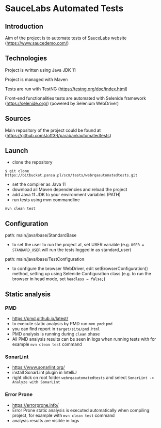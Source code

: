 # SauceLabs Automated Tests
## Introduction
Aim of the project is to automate tests of SauceLabs website (https://www.saucedemo.com/)

## Technologies
Project is written using Java JDK 11

Project is managed with Maven

Tests are run with TestNG (https://testng.org/doc/index.html)

Front-end functionalities tests are automated with Selenide framework (https://selenide.org/) (powered by Selenium WebDriver)

## Sources
Main repository of the project could be found at (https://github.com/Joff3R/parabankautomatedtests)

## Launch

- clone the repository 
```
$ git clone https://bitbucket.pansa.pl/scm/tests/webrqaautomatedtests.git
```
- set the compiler as Java 11
- download all Maven dependencies and reload the project
- add Java 11 JDK to your environment variables (PATH)
- run tests using mvn commandline
```
mvn clean test
```

## Configuration

path: main/java/base/StandardBase 
- to set the user to run the project at, set USER variable (e.g. ```USER = STANDARD_USER``` will run the tests logged in as standard_user)
  
path: main/java/base/TestConfiguration 
- to configure the browser WebDriver, edit setBrowserConfiguration() method, setting up using Selenide Configuration class (e.g. to run the browser in head mode, set ```headless = false;```)

## Static analysis

### PMD
 - https://pmd.github.io/latest/
 - to execute static analysis by PMD run ```mvn pmd:pmd```
 - you can find report in `target/site/pmd.html`
 - PMD analysis is running during `clean` phase 
 - All PMD analysis results can be seen in logs when running tests with for example `mvn clean test` command 
### SonarLint
 - https://www.sonarlint.org/
 - install SonarLint plugin in IntelliJ
 - right click on root folder `webrqaautomatedtests` and select `SonarLint -> Analyze with SonarLint`

### Error Prone
 - https://errorprone.info/
 - Error Prone static analysis is executed automatically when compiling project, for example with `mvn clean test` command
 - analysis results are visible in logs
